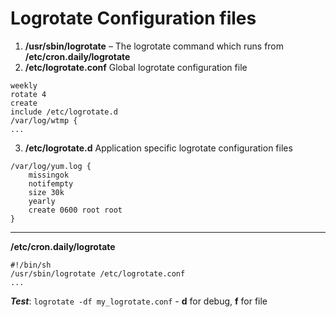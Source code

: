 Logrotate Configuration files
=============================

1. **/usr/sbin/logrotate** – The logrotate command which runs from **/etc/cron.daily/logrotate**
2. **/etc/logrotate.conf**
Global logrotate configuration file
```
weekly
rotate 4
create
include /etc/logrotate.d
/var/log/wtmp {
...
```
3. **/etc/logrotate.d**
Application specific logrotate configuration files
```
/var/log/yum.log {
    missingok
    notifempty
    size 30k
    yearly
    create 0600 root root
}
```

---

**/etc/cron.daily/logrotate**
```
#!/bin/sh
/usr/sbin/logrotate /etc/logrotate.conf
...
```

_**Test**_: `logrotate -df my_logrotate.conf` - **d** for debug, **f** for file
